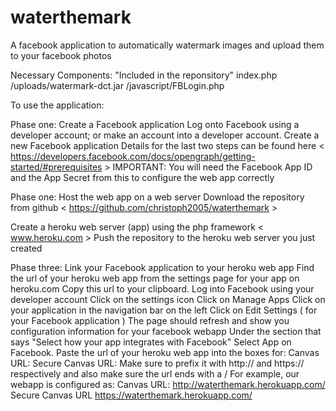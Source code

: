 waterthemark
============

A facebook application to automatically watermark images and upload them to your facebook photos

Necessary Components: "Included in the reponsitory"
index.php
/uploads/watermark-dct.jar
/javascript/FBLogin.php


To use the application:

Phase one: Create a Facebook application
  Log onto Facebook using a developer account; or make an account into a developer account.
  Create a new Facebook application
    Details for the last two steps can be found here < https://developers.facebook.com/docs/opengraph/getting-started/#prerequisites >
IMPORTANT: You will need the Facebook App ID and the App Secret from this to configure the web app correctly
    
Phase one: Host the web app on a web server 
  Download the repository from github < https://github.com/christoph2005/waterthemark >
  
  Create a heroku web server (app) using the php framework < www.heroku.com >
  Push the repository to the heroku web server you just created
  
Phase three: Link your Facebook application to your heroku web app
  Find the url of your heroku web app from the settings page for your app on heroku.com
    Copy this url to your clipboard.
  Log into Facebook using your developer account
    Click on the settings icon
      Click on Manage Apps
        Click on your application in the navigation bar on the left
          Click on Edit Settings ( for your Facebook application )
  The page should refresh and show you configuration information for your facebook webapp
  Under the section that says "Select how your app integrates with Facebook"
    Select App on Facebook.
      Paste the url of your heroku web app into the boxes for:
        Canvas URL:
        Secure Canvas URL:
        Make sure to prefix it with http:// and https:// respectively and also make sure the url ends with a /
        For example, our webapp is configured as:
        Canvas URL: http://waterthemark.herokuapp.com/
        Secure Canvas URL https://waterthemark.herokuapp.com/
          
  
    
